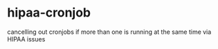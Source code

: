 # hipaa-cronjob
cancelling out cronjobs if more than one is running at the same time via HIPAA issues 
